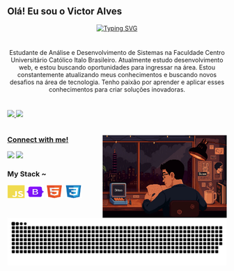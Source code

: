 ## Olá! Eu sou o Victor Alves 

<div align="center">
  <a href="https://git.io/typing-svg">
    <img src="https://readme-typing-svg.demolab.com?font=Fira+Code&weight=500&size=22&pause=1000&color=FFA500&center=true&vCenter=true&random=false&width=524&lines=%E2%8A%B9+Welcome+to+my+profile!+%CB%99%E1%B5%95%CB%99+%E2%8A%B9+" alt="Typing SVG">
  </a>
</div>

#

<p align="center">Estudante de Análise e Desenvolvimento de Sistemas na Faculdade Centro Universitário Católico Italo Brasileiro. Atualmente estudo desenvolvimento web, e estou buscando oportunidades para ingressar na área.
Estou constantemente atualizando meus conhecimentos e buscando novos desafios na área de tecnologia. Tenho paixão por aprender e aplicar esses conhecimentos para criar soluções inovadoras.
</p>  

#

 <div>
    <a href="https://github.com/alvaodev">
    <img height="180em" src="https://github-readme-stats.vercel.app/api?username=alvaodev&show_icons=true&theme=dark&include_all_commits=true&count_private=tru"/>
    <img height="180em" src="https://github-readme-stats.vercel.app/api/top-langs/?username=alvaodev&layout=compact&langs_count=16&theme=dark"/>
</div>

#

<img align="right" alt="" height="190px" src="study.gif">


<h3 align="left">Connect with me!</h3>
 
<div> 
  <a href="https://www.instagram.com/viictor.alvess_/" target="_blank"><img src="https://img.shields.io/badge/-Instagram-%23E4405F?style=for-the-badge&logo=instagram&logoColor=white" target="_blank"></a>
  <a href="https://www.linkedin.com/in/victor-alves-oliveira-200a86270/" target="_blank"><img src="https://img.shields.io/badge/-LinkedIn-%230077B5?style=for-the-badge&logo=linkedin&logoColor=white" target="_blank"></a> 

<h3 align="left">My Stack ~</h3> 

<div style="display: inline_block">
  <img align="center" alt="Alvao-Js" height="30" width="40" src="https://raw.githubusercontent.com/devicons/devicon/master/icons/javascript/javascript-plain.svg">
  <img align="center" alt="Alvao-Bootstrap" height="30" width="40" src="https://raw.githubusercontent.com/devicons/devicon/master/icons/bootstrap/bootstrap-original.svg">
  <img align="center" alt="Alvao-HTML" height="30" width="40" src="https://raw.githubusercontent.com/devicons/devicon/master/icons/html5/html5-original.svg">
  <img align="center" alt="Alvao-CSS" height="30" width="40" src="https://raw.githubusercontent.com/devicons/devicon/master/icons/css3/css3-original.svg">
</div>

#

<picture align="center">
 <source media="(prefers-color-scheme: dark)" srcset="https://raw.githubusercontent.com/alvaodev/alvaodev/output/github-contribution-grid-snake-dark.svg">
<source media="(prefers-color-scheme: light)" srcset="https://raw.githubusercontent.com/alvaodev/alvaodev/output/github-contribution-grid-snake-dark.svg">
<img align="center" alt="github contribution grid snake animation" src="https://raw.githubusercontent.com/mari4souza/mari4souza/output/github-contribution-grid-snake.svg">
</picture>
  
</div>
